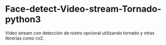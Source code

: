 # Face-detect-Video-stream-Tornado-python3
Video stream con detección de rostro opcional utilizando tornado y otras librerías como cv2.
